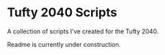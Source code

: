 # Tufty 2040 Scripts
A collection of scripts I've created for the Tufty 2040.

Readme is currently under construction.

